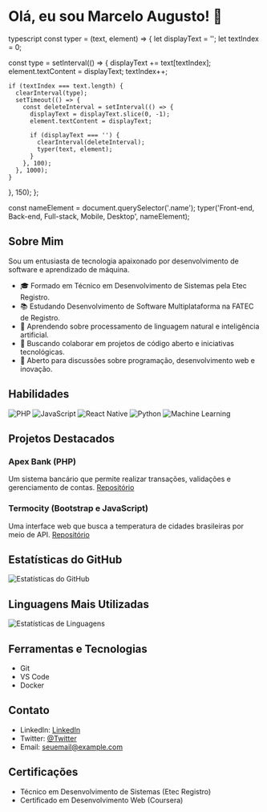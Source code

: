 # Olá, eu sou Marcelo Augusto! 👋

typescript
const typer = (text, element) => {
  let displayText = '';
  let textIndex = 0;

  const type = setInterval(() => {
    displayText += text[textIndex];
    element.textContent = displayText;
    textIndex++;

    if (textIndex === text.length) {
      clearInterval(type);
      setTimeout(() => {
        const deleteInterval = setInterval(() => {
          displayText = displayText.slice(0, -1);
          element.textContent = displayText;

          if (displayText === '') {
            clearInterval(deleteInterval);
            typer(text, element);
          }
        }, 100);
      }, 1000);
    }
  }, 150);
}; 

const nameElement = document.querySelector('.name');
typer('Front-end, Back-end, Full-stack, Mobile, Desktop', nameElement);
## Sobre Mim
Sou um entusiasta de tecnologia apaixonado por desenvolvimento de software e aprendizado de máquina.

- 🎓 Formado em Técnico em Desenvolvimento de Sistemas pela Etec Registro.
- 📚 Estudando Desenvolvimento de Software Multiplataforma na FATEC de Registro.
- 🌱 Aprendendo sobre processamento de linguagem natural e inteligência artificial.
- 👯 Buscando colaborar em projetos de código aberto e iniciativas tecnológicas.
- 💬 Aberto para discussões sobre programação, desenvolvimento web e inovação.

## Habilidades

![PHP](https://img.shields.io/badge/-PHP-777BB4?style=flat-square&logo=php&logoColor=white)
![JavaScript](https://img.shields.io/badge/-JavaScript-F7DF1E?style=flat-square&logo=javascript&logoColor=black)
![React Native](https://img.shields.io/badge/-React%20Native-61DAFB?style=flat-square&logo=react&logoColor=white)
![Python](https://img.shields.io/badge/-Python-3776AB?style=flat-square&logo=python&logoColor=white)
![Machine Learning](https://img.shields.io/badge/-Machine%20Learning-FF9900?style=flat-square&logo=pytorch&logoColor=white)

## Projetos Destacados

### Apex Bank (PHP)
Um sistema bancário que permite realizar transações, validações e gerenciamento de contas. [Repositório](link_do_repositorio_apex)

### Termocity (Bootstrap e JavaScript)
Uma interface web que busca a temperatura de cidades brasileiras por meio de API. [Repositório](link_do_repositorio_termocity)

## Estatísticas do GitHub

![Estatísticas do GitHub](https://github-readme-stats.vercel.app/api?username=marcelitos1v9&show_icons=true&theme=dark)

## Linguagens Mais Utilizadas

![Estatísticas de Linguagens](https://github-readme-stats.vercel.app/api/top-langs/?username=marcelitos1v9&layout=compact&theme=dark)

## Ferramentas e Tecnologias

- Git
- VS Code
- Docker

## Contato

- LinkedIn: [LinkedIn](URL_do_LinkedIn)
- Twitter: [@Twitter](URL_do_Twitter)
- Email: seuemail@example.com

## Certificações

- Técnico em Desenvolvimento de Sistemas (Etec Registro)
- Certificado em Desenvolvimento Web (Coursera)